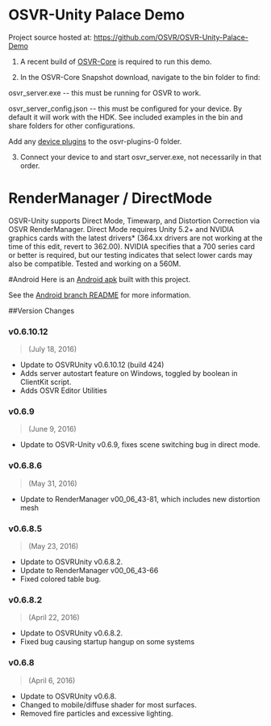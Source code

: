 # OSVR-Unity Palace Demo

Project source hosted at: https://github.com/OSVR/OSVR-Unity-Palace-Demo

1) A recent build of [OSVR-Core](http://osvr.github.io/using/) is required to run this demo.

2) In the OSVR-Core Snapshot download, navigate to the bin folder to find:

osvr_server.exe -- this must be running for OSVR to work.

osvr_server_config.json -- this must be configured for your device. By default it will work with the HDK. See included examples in the bin and share folders for other configurations.

Add any [device plugins](http://osvr.github.io/using/) to the osvr-plugins-0 folder. 

3) Connect your device to and start osvr_server.exe, not necessarily in that order.

# RenderManager / DirectMode
OSVR-Unity supports Direct Mode, Timewarp, and Distortion Correction via OSVR RenderManager. Direct Mode requires Unity 5.2+ and NVIDIA graphics cards with the latest drivers* (364.xx drivers are not working at the time of this edit, revert to 362.00). NVIDIA specifies that a 700 series card or better is required, but our testing indicates that select lower cards may also be compatible. Tested and working on a 560M.

#Android
Here is an [Android apk](https://github.com/OSVR/OSVR-Unity-Palace-Demo/releases/tag/v0.1.1-android) built with this project.

See the [Android branch README](https://github.com/OSVR/OSVR-Unity-Palace-Demo/blob/androidPalace/README.md) for more information.

##Version Changes
### v0.6.10.12 
> (July 18, 2016)

- Update to OSVRUnity v0.6.10.12 (build 424)
- Adds server autostart feature on Windows, toggled by boolean in ClientKit script.
- Adds OSVR Editor Utilities

### v0.6.9
> (June 9, 2016)

- Update to OSVR-Unity v0.6.9, fixes scene switching bug in direct mode.

### v0.6.8.6
> (May 31, 2016)

- Update to RenderManager v00_06_43-81, which includes new distortion mesh

### v0.6.8.5
> (May 23, 2016)

- Update to OSVRUnity v0.6.8.2.
- Update to RenderManager v00_06_43-66
- Fixed colored table bug.

### v0.6.8.2
> (April 22, 2016)

- Update to OSVRUnity v0.6.8.2.
- Fixed bug causing startup hangup on some systems

### v0.6.8 
> (April 6, 2016)

- Update to OSVRUnity v0.6.8.
- Changed to mobile/diffuse shader for most surfaces.
- Removed fire particles and excessive lighting.
